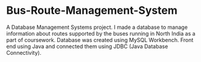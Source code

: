 # Bus-Route-Management-System
A Database Management Systems project. 
I made a database to manage information about routes supported by the buses running in North India as a part of coursework. 
Database was created using MySQL Workbench.
Front end using Java and connected them using JDBC (Java Database Connectivity).  

